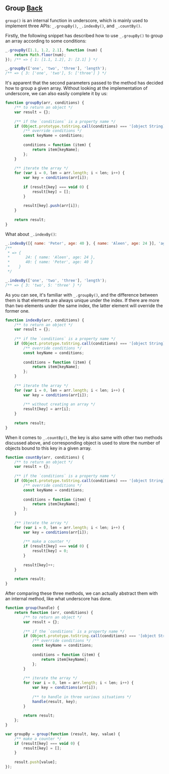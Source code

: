 ## Group [Back](./../underscore.md)

`group()` is an internal function in underscore, which is mainly used to implement three APIs: `_.groupBy()`, `_.indexBy()`, and `_.countBy()`.

Firstly, the following snippet has described how to use `_.groupBy()` to group an array according to some conditions:

```js
_.groupBy([1.1, 1.2, 2.1], function (num) {
    return Math.floor(num);
}); /** => { 1: [1.1, 1.2], 2: [2.1] } */

_.groupBy(['one', 'two', 'three'], 'length');
/** => { 3: ['one', 'two'], 5: ['three'] } */
```

It's apparent that the second parameters passed to the method has decided how to group a given array. Without looking at the implementation of underscore, we can also easily complete it by us:

```js
function groupBy(arr, conditions) {
    /** to return an object */
    var result = {};
    
    /** if the `conditions` is a property name */
    if (Object.prototype.toString.call(conditions) === '[object String]') {
        /** override conditions */
        const keyName = conditions;
        
        conditions = function (item) {
            return item[keyName];
        };
    }
    
    /** iterate the array */
    for (var i = 0, len = arr.length; i < len; i++) {
        var key = conditions(arr[i]);
        
        if (result[key] === void 0) {
            result[key] = [];
        }
        
        result[key].push(arr[i]);
    }
    
    return result;
}
```

What about `_.indexBy()`:

```js
_.indexBy([{ name: 'Peter', age: 40 }, { name: 'Aleen', age: 24 }], 'age');
/**
 * => {
 *       24: { name: 'Aleen', age: 24 },
 *       40: { name: 'Peter', age: 40 }
 *    }
 */

_.indexBy(['one', 'two', 'three'], 'length');
/** => { 3: 'two', 5: 'three' } */
```

As you can see, it's familiar with `_.groupBy()`, and the difference between them is that elements are always unique under the index. If there are more than two elements under the same index, the latter element will override the former one.

```js
function indexBy(arr, conditions) {
    /** to return an object */
    var result = {};
    
    /** if the `conditions` is a property name */
    if (Object.prototype.toString.call(conditions) === '[object String]') {
        /** override conditions */
        const keyName = conditions;
        
        conditions = function (item) {
            return item[keyName];
        };
    }
    
    /** iterate the array */
    for (var i = 0, len = arr.length; i < len; i++) {
        var key = conditions(arr[i]);
        
        /** without creating an array */
        result[key] = arr[i];
    }
    
    return result;
}
```

When it comes to `_.countBy()`, the key is also same with other two methods discussed above, and corresponding object is used to store the number of objects bound to this key in a given array.

```js
function countBy(arr, conditions) {
    /** to return an object */
    var result = {};
    
    /** if the `conditions` is a property name */
    if (Object.prototype.toString.call(conditions) === '[object String]') {
        /** override conditions */
        const keyName = conditions;
        
        conditions = function (item) {
            return item[keyName];
        };
    }
    
    /** iterate the array */
    for (var i = 0, len = arr.length; i < len; i++) {
        var key = conditions(arr[i]);
        
        /** make a counter */
        if (result[key] === void 0) {
            result[key] = 0;
        }
        
        result[key]++;
    }
    
    return result;
}
```

After comparing these three methods, we can actually abstract them with an internal method, like what underscore has done.

```js
function group(handle) {
    return function (arr, conditions) {
        /** to return an object */
        var result = {};
        
        /** if the `conditions` is a property name */
        if (Object.prototype.toString.call(conditions) === '[object String]') {
            /** override conditions */
            const keyName = conditions;
            
            conditions = function (item) {
                return item[keyName];
            };
        }
        
        /** iterate the array */
        for (var i = 0, len = arr.length; i < len; i++) {
            var key = conditions(arr[i]);
            
            /** to handle in three various situations */
            handle(result, key);
        }
        
        return result;
    };
}

var groupBy = group(function (result, key, value) {
    /** make a counter */
    if (result[key] === void 0) {
        result[key] = [];
    }
    
    result.push[value];
});
```
